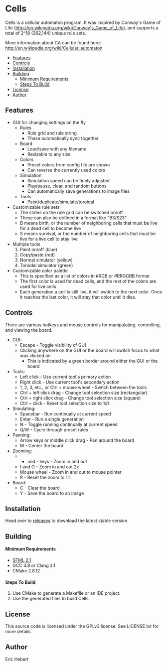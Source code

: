Cells
=====

Cells is a cellular automaton program. It was inspired by Conway's Game of Life (http://en.wikipedia.org/wiki/Conway's_Game_of_Life), and supports a total of 2^18 (262,144) unique rule sets.

More information about CA can be found here: http://en.wikipedia.org/wiki/Cellular_automaton

* [Features](https://github.com/ayebear/Cells/blob/master/README.md#features)
* [Controls](https://github.com/ayebear/Cells/blob/master/README.md#controls)
* [Installation](https://github.com/ayebear/Cells/blob/master/README.md#installation)
* [Building](https://github.com/ayebear/Cells/blob/master/README.md#building)
  * [Minimum Requirements](https://github.com/ayebear/Cells/blob/master/README.md#minimum-requirements)
  * [Steps To Build](https://github.com/ayebear/Cells/blob/master/README.md#steps-to-build)
* [License](https://github.com/ayebear/Cells/blob/master/README.md#license)
* [Author](https://github.com/ayebear/Cells/blob/master/README.md#author)


Features
--------

* GUI for changing settings on the fly
  * Rules
    * Rule grid and rule string
    * These automatically sync together
  * Board
    * Load/save with any filename
    * Resizable to any size
  * Colors
    * Preset colors from config file are shown
    * Can reverse the currently used colors
  * Simulation
    * Simulation speed can be finely adjusted
    * Play/pause, clear, and random buttons
    * Can automatically save generations to image files
  * Tools
    * Paint/duplicate/simulate/toroidal
* Customizable rule sets
  * The states on the rule grid can be switched on/off
  * These can also be defined in a format like "B3/S23"
  * B means birth, or the number of neighboring cells that must be live for a dead cell to become live
  * S means survival, or the number of neighboring cells that must be live for a live cell to stay live
* Multiple tools
  1. Paint on/off (blue)
  2. Copy/paste (red)
  3. Normal simulator (yellow)
  4. Toroidal simulator (green)
* Customizable color palette
  * This is specified as a list of colors in #RGB or #RRGGBB format
  * The first color is used for dead cells, and the rest of the colors are used for live cells
  * Each generation a cell is still live, it will switch to the next color. Once it reaches the last color, it will stay that color until it dies.


Controls
--------

There are various hotkeys and mouse controls for manipulating, controlling, and viewing the board.

* GUI:
  * Escape - Toggle visibility of GUI
  * Clicking anywhere on the GUI or the board will switch focus to what was clicked on
    * This is indicated by a green border around either the GUI or the board
* Tools:
  * Left click - Use current tool's primary action
  * Right click - Use current tool's secondary action
  * 1, 2, 3, etc., or Ctrl + mouse wheel - Switch between the tools
  * Ctrl + left click drag - Change tool selection size (rectangular)
  * Ctrl + right click drag - Change tool selection size (square)
  * Ctrl + click - Reset tool selection size to 1x1
* Simulating:
  * Spacebar - Run continually at current speed
  * Enter - Run a single generation
  * N - Toggle running continually at current speed
  * Q/W - Cycle through preset rules
* Panning:
  * Arrow keys or middle click drag - Pan around the board
  * M - Center the board
* Zooming:
  * + and - keys - Zoom in and out
  * I and O - Zoom in and out 2x
  * Mouse wheel - Zoom in and out to mouse pointer
  * R - Reset the zoom to 1:1
* Board:
  * C - Clear the board
  * Y - Save the board to an image


Installation
------------

Head over to [releases](https://github.com/ayebear/Cells/releases) to download the latest stable version.


Building
--------

#### Minimum Requirements

* [SFML 2.1](http://www.sfml-dev.org/)
* GCC 4.8 or Clang 3.1
* CMake 2.8.12

#### Steps To Build

1. Use CMake to generate a Makefile or an IDE project.
2. Use the generated files to build Cells.


License
-------

This source code is licensed under the GPLv3 license. See LICENSE.txt for more details.


Author
------

Eric Hebert

